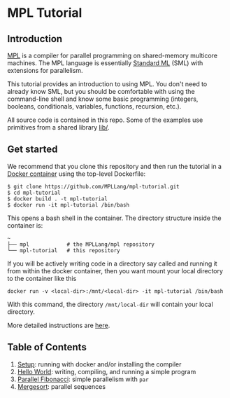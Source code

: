 # MPL Tutorial

## Introduction

[MPL][mpl] is a compiler for parallel programming on shared-memory multicore
machines. The MPL language is essentially [Standard ML][sml] (SML) with
extensions for parallelism.

This tutorial provides an introduction to using MPL. You don't need to
already know SML, but you should be comfortable with using the command-line
shell and know some basic programming (integers, booleans, conditionals,
variables, functions, recursion, etc.).

All source code is contained in this repo. Some of the examples use
primitives from a shared library [lib/](lib/).

## Get started

We recommend that you clone this repository and then run the tutorial
in a [Docker container](https://www.docker.com/) using the top-level Dockerfile:

```
$ git clone https://github.com/MPLLang/mpl-tutorial.git
$ cd mpl-tutorial
$ docker build . -t mpl-tutorial
$ docker run -it mpl-tutorial /bin/bash
```
This opens a bash shell in the container. The directory structure inside the
container is:

```
~
├── mpl            # the MPLLang/mpl repository
└── mpl-tutorial   # this repository
```


If you will be actively writing code in a directory say called <local-dir> and running it from within the docker container, then you want mount your local directory to the container like this
```
docker run -v <local-dir>:/mnt/<local-dir> -it mpl-tutorial /bin/bash
```
With this command, the directory `/mnt/local-dir` will contain your local directory.

More detailed instructions are [here](01-setup/README.md).

## Table of Contents

1. [Setup](01-setup/README.md): running with docker and/or installing the compiler
2. [Hello World](02-hello/README.md): writing, compiling, and running a simple program
3. [Parallel Fibonacci](03-fibonacci/README.md): simple parallelism with `par`
4. [Mergesort](04-mergesort/README.md): parallel sequences

[mpl]: https://github.com/MPLLang/mpl
[sml]: https://en.wikipedia.org/wiki/Standard_ML
